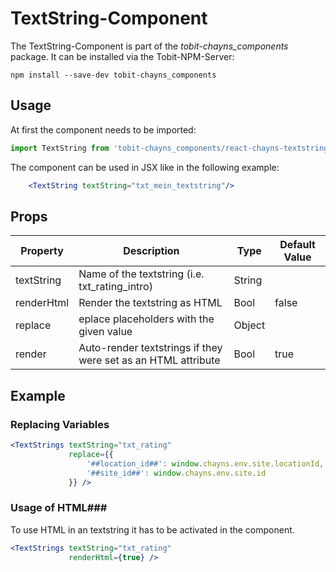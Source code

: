 # TextString-Component #

The TextString-Component is part of the *tobit-chayns_components* package. It can be installed via the Tobit-NPM-Server:

    npm install --save-dev tobit-chayns_components


## Usage ##
At first the component needs to be imported:

```jsx
import TextString from 'tobit-chayns_components/react-chayns-textstring';
```

The component can be used in JSX like in the following example:
```jsx
	<TextString textString="txt_mein_textstring"/>
```


## Props ##
| Property   | Description                                                                                         | Type   | Default Value |
|------------|-----------------------------------------------------------------------------------------------------|--------|---------------|
| textString | Name of the textstring (i.e. txt_rating_intro)                                                      | String |               |
| renderHtml | Render the textstring as HTML                                                                       | Bool   | false         |
| replace    | eplace placeholders with the given value                                                            | Object |               |
| render     | Auto-render textstrings if they were set as an HTML attribute                                       | Bool   | true          |


## Example ##
### Replacing Variables ###
```jsx
<TextStrings textString="txt_rating"
			 replace={{
				 '##location_id##': window.chayns.env.site.locationId,
				 '##site_id##': window.chayns.env.site.id
			 }} />
```


### Usage of HTML###
To use HTML in an textstring it has to be activated in the component.
```jsx
<TextStrings textString="txt_rating"
			 renderHtml={true} />
```